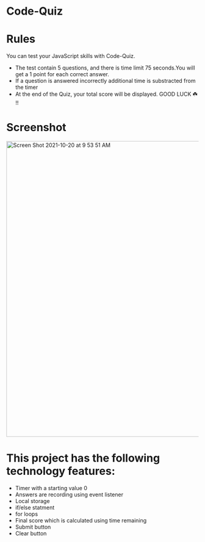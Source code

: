 # Code-Quiz

# Rules

You can test your JavaScript skills with Code-Quiz.
* The test contain 5 questions, and there is time limit 75 seconds.You will get a 1 point for each correct answer.
* If a question is answered  incorrectly  additional time is substracted from the timer
* At the end of the Quiz, your  total score will be 
displayed.
 GOOD LUCK ☘️ !!
# Screenshot

<img width="776" alt="Screen Shot 2021-10-20 at 9 53 51 AM" src="https://user-images.githubusercontent.com/85656320/138106920-67fdcc48-3524-46f2-90a3-68d6de9c9adb.png">


# This project has the following technology  features:

* Timer with a starting value 0
* Answers are recording using event listener
* Local storage
* if/else statment 
* for loops 
* Final score which is calculated  using time remaining 
*  Submit button
*  Clear button
